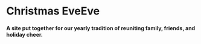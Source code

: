# Christmas EveEve
#### A site put together for our yearly tradition of reuniting family, friends, and holiday cheer. 

